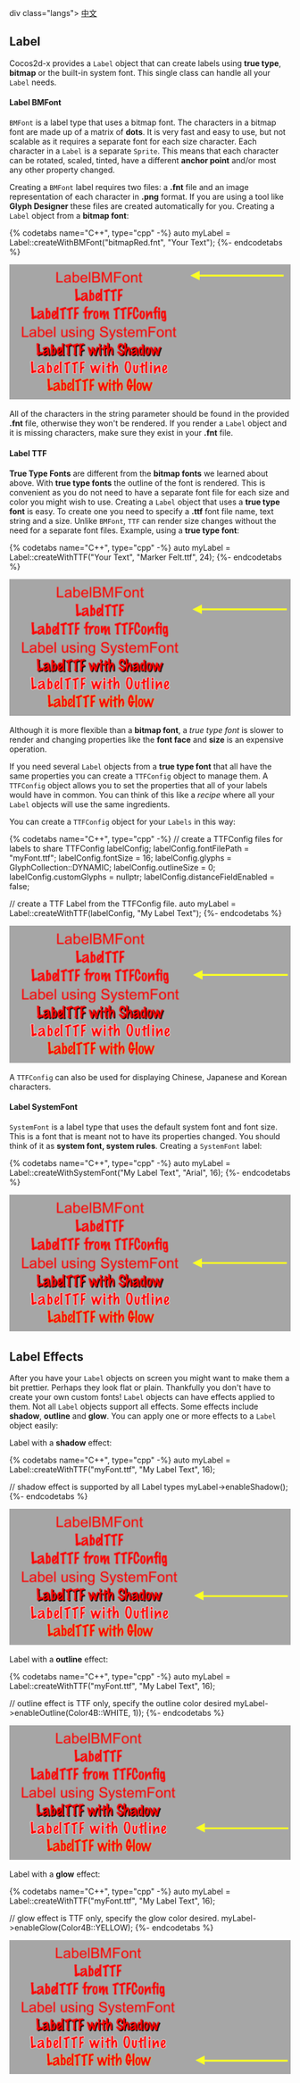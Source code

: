 div class="langs">
  <a href="#" class="btn" onclick="toggleLanguage()">中文</a>
</div>

## Label
Cocos2d-x provides a `Label` object that can create labels using __true type__,
__bitmap__ or the built-in system font. This single class can handle all your `Label`
needs.

#### Label BMFont
`BMFont` is a label type that uses a bitmap font. The characters in a bitmap font
are made up of a matrix of __dots__. It is very fast and easy to use, but not
scalable as it requires a separate font for each size character. Each character
in a `Label` is a separate `Sprite`. This means that each character can be rotated,
scaled, tinted, have a different __anchor point__ and/or most any other property changed.

Creating a `BMFont` label requires two files: a __.fnt__ file and an image
representation of each character in __.png__ format. If you are using a tool like
__Glyph Designer__ these files are created automatically for you. Creating a
`Label` object from a __bitmap font__:

{% codetabs name="C++", type="cpp" -%}
auto myLabel = Label::createWithBMFont("bitmapRed.fnt", "Your Text");
{%- endcodetabs %}

![](ui_components-img/LabelBMFont.png "")

All of the characters in the string parameter should be found in the provided
__.fnt__ file, otherwise they won't be rendered. If you render a `Label` object and
it is missing characters, make sure they exist in your __.fnt__ file.

#### Label TTF
__True Type Fonts__ are different from the __bitmap fonts__ we learned about above.
With __true type fonts__ the outline of the font is rendered. This is convenient
as you do not need to have a separate font file for each size and color you might
wish to use. Creating a `Label` object that uses a __true type font__ is easy. To
create one you need to specify a __.ttf__ font file name, text string and a size.
Unlike `BMFont`, `TTF` can render size changes without the need for a separate
font files. Example, using a __true type font__:

{% codetabs name="C++", type="cpp" -%}
auto myLabel = Label::createWithTTF("Your Text", "Marker Felt.ttf", 24);
{%- endcodetabs %}

![](ui_components-img/LabelTTF.png "")

Although it is more flexible than a __bitmap font__, a _true type font_ is slower
to render and changing properties like the __font face__ and __size__ is an expensive
operation.

If you need several `Label` objects from a __true type font__ that all have the
same properties you can create a `TTFConfig` object to manage them. A `TTFConfig`
object allows you to set the properties that all of your labels would have in
common. You can think of this like a *recipe* where all your `Label` objects
will use the same ingredients.

You can create a `TTFConfig` object for your `Labels` in this way:

{% codetabs name="C++", type="cpp" -%}
// create a TTFConfig files for labels to share
TTFConfig labelConfig;
labelConfig.fontFilePath = "myFont.ttf";
labelConfig.fontSize = 16;
labelConfig.glyphs = GlyphCollection::DYNAMIC;
labelConfig.outlineSize = 0;
labelConfig.customGlyphs = nullptr;
labelConfig.distanceFieldEnabled = false;

// create a TTF Label from the TTFConfig file.
auto myLabel = Label::createWithTTF(labelConfig, "My Label Text");
{%- endcodetabs %}

![](ui_components-img/LabelTTFWithConfig.png "")

A `TTFConfig` can also be used for displaying Chinese, Japanese and Korean
characters.

#### Label SystemFont
`SystemFont` is a label type that uses the default system font and font size.
This is a font that is meant not to have its properties changed. You should think
of it as __system font, system rules__. Creating a `SystemFont` label:

{% codetabs name="C++", type="cpp" -%}
auto myLabel = Label::createWithSystemFont("My Label Text", "Arial", 16);
{%- endcodetabs %}

![](ui_components-img/LabelWithSystemFont.png "")

## Label Effects
After you have your `Label` objects on screen you might want to make them a bit
prettier. Perhaps they look flat or plain. Thankfully you don't have to create
your own custom fonts! `Label` objects can have effects applied to them. Not all
`Label` objects support all effects. Some effects include __shadow__, __outline__
and __glow__. You can apply one or more effects to a `Label` object easily:

Label with a __shadow__ effect:

{% codetabs name="C++", type="cpp" -%}
auto myLabel = Label::createWithTTF("myFont.ttf", "My Label Text", 16);

// shadow effect is supported by all Label types
myLabel->enableShadow();
{%- endcodetabs %}

![](ui_components-img/LabelWithShadow.png "")

Label with a __outline__ effect:

{% codetabs name="C++", type="cpp" -%}
auto myLabel = Label::createWithTTF("myFont.ttf", "My Label Text", 16);

// outline effect is TTF only, specify the outline color desired
myLabel->enableOutline(Color4B::WHITE, 1));
{%- endcodetabs %}

![](ui_components-img/LabelWithOutline.png "")

Label with a __glow__ effect:

{% codetabs name="C++", type="cpp" -%}
auto myLabel = Label::createWithTTF("myFont.ttf", "My Label Text", 16);

// glow effect is TTF only, specify the glow color desired.
myLabel->enableGlow(Color4B::YELLOW);
{%- endcodetabs %}

![](ui_components-img/LabelWithGlow.png "")
